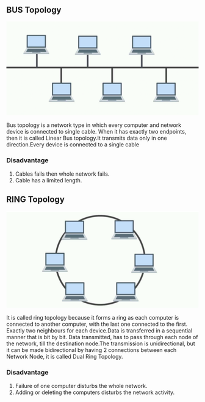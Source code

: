 

## BUS Topology

![](images/Day4-bus.png)

Bus topology is a network type in which every computer and network device is connected to single cable. When it has exactly two endpoints, then it is called Linear Bus topology.It transmits data only in one direction.Every device is connected to a single cable

### Disadvantage

1) Cables fails then whole network fails.
2) Cable has a limited length.

## RING Topology

![](images/Day4-ring.png)

It is called ring topology because it forms a ring as each computer is connected to another computer, with the last one connected to the first. Exactly two neighbours for each device.Data is transferred in a sequential manner that is bit by bit. Data transmitted, has to pass through each node of the network, till the destination node.The transmission is unidirectional, but it can be made bidirectional by having 2 connections between each Network Node, it is called Dual Ring Topology.

### Disadvantage

1) Failure of one computer disturbs the whole network.
2) Adding or deleting the computers disturbs the network activity.
